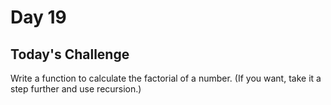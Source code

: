 # Day 19
## Today's Challenge
Write a function to calculate the factorial of a number. (If you want, take it a step further and use recursion.)